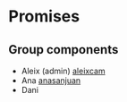 # Promises

## Group components

- Aleix (admin) [aleixcam](https://github.com/aleixcam)
- Ana [anasanjuan](https://github.com/anasanjuan)
- Dani
